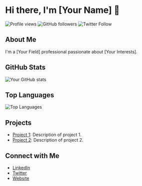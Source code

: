 # Hi there, I'm [Your Name] 👋

![Profile views](https://gpvc.arturio.dev/your-username)
![GitHub followers](https://img.shields.io/github/followers/your-username?label=Followers&style=social)
![Twitter Follow](https://img.shields.io/twitter/follow/your-twitter-handle?style=social)

## About Me

I'm a [Your Field] professional passionate about [Your Interests].

## GitHub Stats

![Your GitHub stats](https://github-readme-stats.vercel.app/api?username=your-username&show_icons=true&theme=radical)

## Top Languages

![Top Languages](https://github-readme-stats.vercel.app/api/top-langs/?username=your-username&layout=compact&theme=radical)

## Projects

- [Project 1](https://github.com/your-username/project1): Description of project 1.
- [Project 2](https://github.com/your-username/project2): Description of project 2.

## Connect with Me

- [LinkedIn](https://www.linkedin.com/in/your-linkedin)
- [Twitter](https://twitter.com/your-twitter)
- [Website](https://your-website.com)
